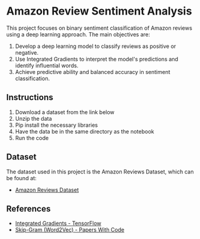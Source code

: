 # Amazon Review Sentiment Analysis

This project focuses on binary sentiment classification of Amazon reviews using a deep learning approach. The main objectives are:

1. Develop a deep learning model to classify reviews as positive or negative.
2. Use Integrated Gradients to interpret the model's predictions and identify influential words.
3. Achieve predictive ability and balanced accuracy in sentiment classification.

## Instructions

1. Download a dataset from the link below
2. Unzip the data
3. Pip install the necessary libraries
4. Have the data be in the same directory as the notebook
5. Run the code
   
## Dataset

The dataset used in this project is the Amazon Reviews Dataset, which can be found at:
- [Amazon Reviews Dataset](https://amazon-reviews-2023.github.io/)

## References

- [Integrated Gradients - TensorFlow](https://www.tensorflow.org/tutorials/interpretability/integrated_gradients)
- [Skip-Gram (Word2Vec) - Papers With Code](https://paperswithcode.com/method/skip-gram-word2vec)
